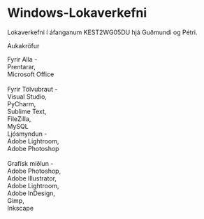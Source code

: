 # Windows-Lokaverkefni
Lokaverkefni í áfanganum KEST2WG05DU hjá Guðmundi og Pétri.


Aukakröfur

Fyrir Alla - \
  Prentarar, \
  Microsoft Office \
  \
Fyrir Tölvubraut - \
  Visual Studio, \
  PyCharm, \
  Sublime Text, \
  FileZilla, \
  MySQL
  \
Ljósmyndun - \
  Adobe Lightroom, \
  Adobe Photoshop \
  \
Grafísk miðlun - \
  Adobe Photoshop, \
  Adobe Illustrator, \
  Adobe Lightroom, \
  Adobe InDesign, \
  Gimp, \
  Inkscape
  


